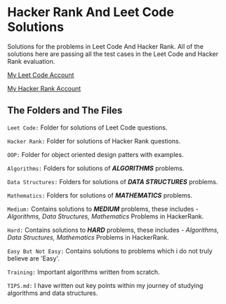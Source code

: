 # Hacker Rank And Leet Code Solutions
Solutions for the problems in Leet Code And Hacker Rank. All of the solutions here are 
passing all the test cases in the Leet Code and Hacker Rank evaluation.

[My Leet Code Account](https://leetcode.com/ilkercankaya/)

[My Hacker Rank Account](https://www.hackerrank.com/ilkercankaya)

## The Folders and The Files

`Leet Code:` Folder for solutions of Leet Code questions.

`Hacker Rank:` Folder for solutions of Hacker Rank questions.
 
`OOP:` Folder for object oriented design patters with examples.

`Algorithms:` Folders for solutions of _**ALGORITHMS**_ problems.

`Data Structures:` Folders for solutions of _**DATA STRUCTURES**_ problems.

`Mathematics:` Folders for solutions of _**MATHEMATICS**_ problems.

`Medium:` Contains solutions to _**MEDIUM**_ problems, these includes - _Algorithms, 
Data Structures, Mathematics_ Problems in HackerRank.

`Hard:` Contains solutions to _**HARD**_ problems, these includes - _Algorithms, 
Data Structures, Mathematics_ Problems in HackerRank.

`Easy But Not Easy:` Contains solutions to problems which i do not truly believe are 'Easy'.

`Training:` Important algorithms written from scratch.

`TIPS.md:` I have written out key points within my journey of studying algorithms and data structures. 